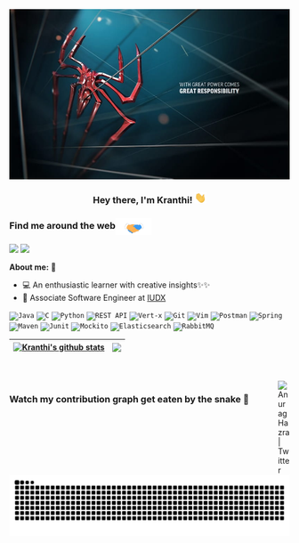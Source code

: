 <img style="display: block;-webkit-user-select: none;margin: auto;cursor: zoom-in;background-color: hsl(0, 0%, 90%);transition: background-color 300ms;" src="https://github.com/Kranthi-Guribilli/Kranthi-Guribilli/blob/main/Profile_header.jpg" width="923" height="306">
<h3 align="center">
	Hey there, I'm Kranthi! <img height ="20" src="https://github.com/Kranthi-Guribilli/Kranthi-Guribilli/blob/main/Hi.gif" />

### Find me around the web<img align="center" src="https://github.com/Kranthi-Guribilli/Kranthi-Guribilli/blob/main/Handshake.gif" height="30px" />
[<img src="https://img.shields.io/badge/Gmail-D14836?style=for-the-badge&logo=gmail&logoColor=white">](mailto:kranthiguribilli@gmail.com)
[<img src="https://img.shields.io/badge/LinkedIn-0077B5?style=for-the-badge&logo=linkedin&logoColor=white">](https://www.linkedin.com/in/kranthi-guribilli-1a8b24206)


**About me:** 🚀
- 💻 An enthusiastic learner with creative insights✨✨<br/>
- 💼 Associate Software Engineer at [IUDX](https://iudx.org.in/)
  
<code><img height="20" alt="Java" src="https://user-images.githubusercontent.com/25181517/117201156-9a724800-adec-11eb-9a9d-3cd0f67da4bc.png"></code>
<code><img height="20" alt="C" src="https://user-images.githubusercontent.com/25181517/192106070-46255bcf-65e6-4c6b-a296-bf8d0d8fb2a7.png"></code>
<code><img height="20" alt="Python" src="https://user-images.githubusercontent.com/25181517/183423507-c056a6f9-1ba8-4312-a350-19bcbc5a8697.png"></code>
<code><img height="20" alt="REST API" src="https://user-images.githubusercontent.com/25181517/192107858-fe19f043-c502-4009-8c47-476fc89718ad.png"></code>
<code><img height="20" alt="Vert-x" src="https://upload.wikimedia.org/wikipedia/commons/c/c4/Vert.x_Logo.svg"></code>
<code><img height="20" alt="Git" src="https://user-images.githubusercontent.com/25181517/192108372-f71d70ac-7ae6-4c0d-8395-51d8870c2ef0.png"></code>
<code><img height="20" alt="Vim" src="https://user-images.githubusercontent.com/25181517/192108889-232b3431-a585-4b36-a62d-9078bd3641d9.png"></code>
<code><img height="20" alt="Postman" src="https://user-images.githubusercontent.com/25181517/192109061-e138ca71-337c-4019-8d42-4792fdaa7128.png"></code>
<code><img height="20" alt="Spring" src="https://user-images.githubusercontent.com/25181517/117201470-f6d56780-adec-11eb-8f7c-e70e376cfd07.png"></code>
<code><img height="20" alt="Maven" src="https://user-images.githubusercontent.com/25181517/117207242-07d5a700-adf4-11eb-975e-be04e62b984b.png"></code>
<code><img height="20" alt="Junit" src="https://user-images.githubusercontent.com/25181517/117533873-484d4480-afef-11eb-9fad-67c8605e3592.png"></code>
<code><img height="20" alt="Mockito" src="https://user-images.githubusercontent.com/25181517/183892181-ad32b69e-3603-418c-b8e7-99e976c2a784.png"></code>
<code><img height="20" alt="Elasticsearch" src="https://user-images.githubusercontent.com/25181517/183569191-f32cdf03-673f-4ae3-809b-3a8b376bb8a2.png"></code>
<code><img height="20" alt="RabbitMQ" src="https://github.com/marwin1991/profile-technology-icons/assets/136815194/50342602-8025-4030-b492-550f2eaa4073"></code>


| <a href="https://github.com/anuraghazra/github-readme-stats"><img align="center" src="https://github-readme-stats.vercel.app/api?username=kranthi-guribilli&show_icons=true&include_all_commits=true&theme=dark&hide_border=true" alt="Kranthi's github stats" /></a> | <a href="https://github.com/anuraghazra/github-readme-stats"><img align="center" src="https://github-readme-stats.vercel.app/api/top-langs/?username=kranthi-guribilli&layout=compact&theme=dark&hide_border=true" /></a> |
| ------------- | ------------- |

<br />
<br />

<a href="https://twitter.com/Kranthi517">
  <img align="right" alt="Anurag Hazra | Twitter" width="21px" src="https://raw.githubusercontent.com/anuraghazra/anuraghazra/master/assets/twitter.svg" />
</a>

### Watch my contribution graph get eaten by the snake 🐍
![snake gif](https://github.com/Kranthi-Guribilli/Kranthi-Guribilli/blob/output/github-contribution-grid-snake.svg)  

